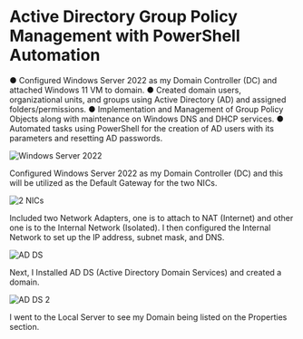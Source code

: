 # Active Directory Group Policy Management with PowerShell Automation

● Configured Windows Server 2022 as my Domain Controller (DC) and attached Windows 11 VM to domain.
● Created domain users, organizational units, and groups using Active Directory (AD) and assigned folders/permissions.
● Implementation and Management of Group Policy Objects along with maintenance on Windows DNS and DHCP services.
● Automated tasks using PowerShell for the creation of AD users with its parameters and resetting AD passwords.

![Windows Server 2022](https://github.com/user-attachments/assets/686d0760-915e-4029-ac08-00b2123c08e6)

Configured Windows Server 2022 as my Domain Controller (DC) and this will be utilized as the Default Gateway for the two NICs. 

![2 NICs](https://github.com/user-attachments/assets/a35df314-692a-4bb9-a6d1-5613e4cd8209)

Included two Network Adapters, one is to attach to NAT (Internet) and other one is to the Internal Network (Isolated). 
I then configured the Internal Network to set up the IP address, subnet mask, and DNS.

![AD DS](https://github.com/user-attachments/assets/383fb88e-41bb-492d-9bc7-858e74cab26b)

Next, I Installed AD DS (Active Directory Domain Services) and created a domain.

![AD DS 2](https://github.com/user-attachments/assets/b4aa0c3d-4292-4010-ba37-2b3721f18932)

I went to the Local Server to see my Domain being listed on the Properties section. 
